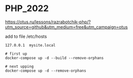 # PHP_2022

https://otus.ru/lessons/razrabotchik-php/?utm_source=github&utm_medium=free&utm_campaign=otus

add to file /etc/hosts

```shell
127.0.0.1  mysite.local
```

```shell
# first up
docker-compose up -d --build --remove-orphans 

# next upping 
docker-compose up -d --remove-orphans
```